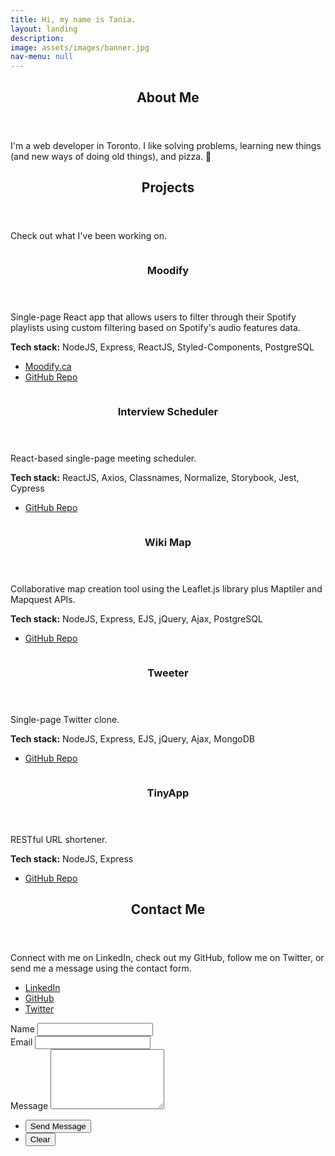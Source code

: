 ```yaml
---
title: Hi, my name is Tania.
layout: landing
description: 
image: assets/images/banner.jpg
nav-menu: null
---
```


<!-- Main -->
<div id="main">

<!-- One -->
<a id="about-me"></a>
<section id="one">
	<div class="inner">
		<header class="major">
			<h2>About Me</h2>
		</header>
		<p>I'm a web developer in Toronto. I like solving problems, learning new things (and new ways of doing old things), and pizza. 🍕</p>
	</div>
</section>

<!-- Two -->
<a id="projects"></a>
<div class="inner">
	<header class="major">
		<h2>Projects</h2>
	</header>
		<p>Check out what I've been working on.</p>
</div>
<section id="two" class="spotlights">
	<section>
		<div class="image">
			<img src="{% link assets/images/moodify.png %}" alt="" data-position="center center" />
		</div>
		<div class="content">
			<div class="inner">
				<header class="major">
					<h3>Moodify</h3>
				</header>
				<p>Single-page React app that allows users to filter through their Spotify playlists using custom filtering based on Spotify's audio features data.</p>
				<p><b>Tech stack:</b> NodeJS, Express, ReactJS, Styled-Components, PostgreSQL</p>
				<ul class="actions">
					<li><a href="https://moodify.ca" class="button" onClick="ga('send', 'event', 'link to moodify.ca', 'click');">Moodify.ca</a></li>
					<li><a href="https://github.com/ScottGrun/moodify" class="button" onClick="ga('send', 'event', 'link to Moodify GH repo', 'click');">GitHub Repo</a></li>
				</ul>
			</div>
		</div>
	</section>
	<section>
		<div class="image">
			<img src="{% link assets/images/interviewscheduler.png %}" alt="" data-position="center center" />
		</div>
		<div class="content">
			<div class="inner">
				<header class="major">
					<h3>Interview Scheduler</h3>
				</header>
				<p>React-based single-page meeting scheduler.</p>
				<p><b>Tech stack:</b> ReactJS, Axios, Classnames, Normalize, Storybook, Jest, Cypress</p>
				<ul class="actions">
					<li><a href="https://github.com/rtnrtn/scheduler" class="button" onClick="ga('send', 'event', 'link to Interview Scheduler GH repo', 'click');">GitHub Repo</a></li>
				</ul>
			</div>
		</div>
	</section>
	<section>
		<div class="image">
			<img src="{% link assets/images/wikimap.png %}" alt="" data-position="center center" />
		</div>
		<div class="content">
			<div class="inner">
				<header class="major">
					<h3>Wiki Map</h3>
				</header>
				<p>Collaborative map creation tool using the Leaflet.js library plus Maptiler and Mapquest APIs.</p>
				<p><b>Tech stack:</b> NodeJS, Express, EJS, jQuery, Ajax, PostgreSQL</p>
				<ul class="actions">
					<li><a href="https://github.com/super8989/WikiMap" class="button" onClick="ga('send', 'event', 'link to Wiki Map GH repo', 'click');">GitHub Repo</a></li>
				</ul>
			</div>
		</div>
	</section>
	<section>
		<div class="image">
			<img src="{% link assets/images/tweeter.png %}" alt="" data-position="center center" />
		</div>
		<div class="content">
			<div class="inner">
				<header class="major">
					<h3>Tweeter</h3>
				</header>
				<p>Single-page Twitter clone.</p>
				<p><b>Tech stack:</b> NodeJS, Express, EJS, jQuery, Ajax, MongoDB</p>
				<ul class="actions">
					<li><a href="https://github.com/rtnrtn/tweeter" class="button" onClick="ga('send', 'event', 'link to Tweeter GH repo', 'click');">GitHub Repo</a></li>
				</ul>
			</div>
		</div>
	</section>
	<section>
		<div class="image">
			<img src="{% link assets/images/tinyapp.png %}" alt="" data-position="center center" />
		</div>
		<div class="content">
			<div class="inner">
				<header class="major">
					<h3>TinyApp</h3>
				</header>
				<p>RESTful URL shortener.</p>
				<p><b>Tech stack:</b> NodeJS, Express</p>
				<ul class="actions">
					<li><a href="https://github.com/rtnrtn/tinyapp" class="button" onClick="ga('send', 'event', 'link to TinyApp GH repo', 'click');">GitHub Repo</a></li>
				</ul>
			</div>
		</div>
	</section>
</section>

<!-- Contact Form -->
<a id="contact-me"></a>
<section id="contact">
	<div class="inner">
		<section>
			<header class="major">
				<h2>Contact Me</h2>
			</header>
			<p>Connect with me on LinkedIn, check out my GitHub, follow me on Twitter, or send me a message using the contact form.</p>
			<ul class="icons">
				<li><a href="{{ site.linkedin_url }}" class="icon alt fa-linkedin" target="_blank" onClick="ga('send', 'event', 'link to LinkedIn profile', 'click');"><span class="label">LinkedIn</span></a></li>
				<li><a href="{{ site.github_url }}" class="icon alt fa-github" target="_blank" onClick="ga('send', 'event', 'link to GitHub profile', 'click');"><span class="label">GitHub</span></a></li>
				<li><a href="{{ site.twitter_url }}" class="icon alt fa-twitter" target="_blank" onClick="ga('send', 'event', 'link to Twitter profile', 'click');"><span class="label">Twitter</span></a></li>
			</ul>
		</section>
		<section>
			<form action="https://formspree.io/f/moqpdogn" method="POST">
				<div class="field half first">
					<label for="name">Name</label>
					<input type="text" name="name" id="name" />
				</div>
				<div class="field half">
					<label for="email">Email</label>
					<input type="text" name="_replyto" id="email" />
				</div>
				<div class="field">
					<label for="message">Message</label>
					<textarea name="message" id="message" rows="6"></textarea>
				</div>
				<ul class="actions">
					<li><input type="submit" value="Send Message" class="special" /></li>
					<li><input type="reset" value="Clear" /></li>
				</ul>
			</form>
		</section>
	</div> 
</section>

</div>
